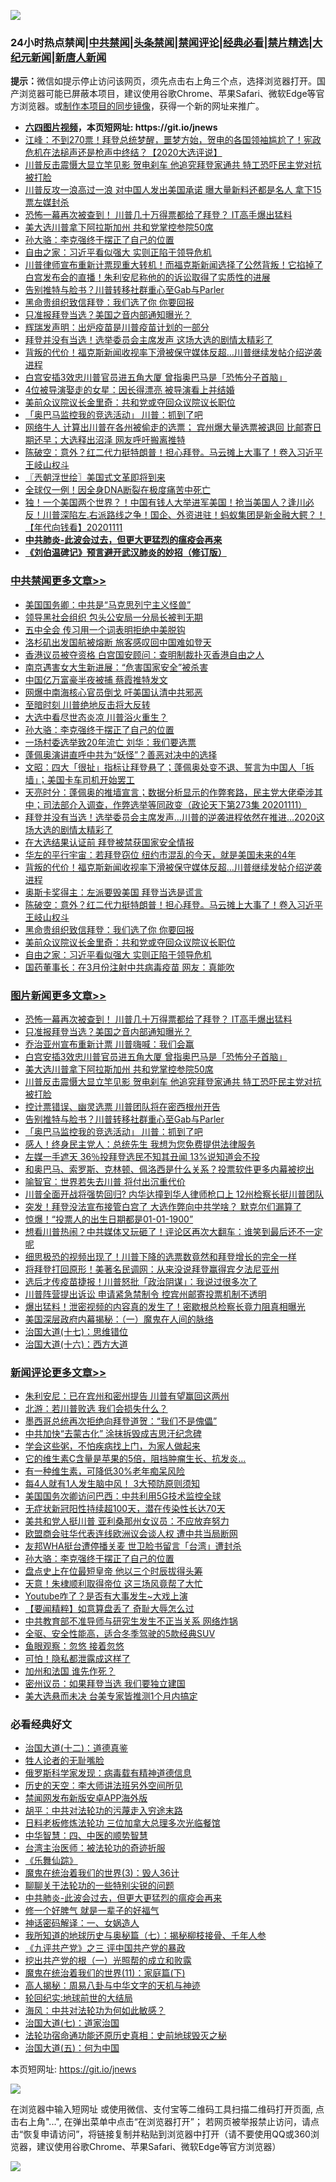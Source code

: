 ![](https://raw.githubusercontent.com/fqnews/bnews/master/64photo/fqnews-qr.jpg)

<div id="tt">
<h3>24小时热点禁闻|<a href="#%E4%B8%AD%E5%85%B1%E7%A6%81%E9%97%BB%E6%9B%B4%E5%A4%9A%E6%96%87%E7%AB%A0">中共禁闻</a>|<a href="#%E5%9B%BE%E7%89%87%E6%96%B0%E9%97%BB%E6%9B%B4%E5%A4%9A%E6%96%87%E7%AB%A0">头条禁闻</a>|<a href="#%E6%96%B0%E9%97%BB%E8%AF%84%E8%AE%BA%E6%9B%B4%E5%A4%9A%E6%96%87%E7%AB%A0">禁闻评论|<a href="#%E5%BF%85%E7%9C%8B%E7%BB%8F%E5%85%B8%E5%A5%BD%E6%96%87">经典必看|<a href="/video.md#%E7%A6%81%E7%89%87%E7%B2%BE%E9%80%89">禁片精选</a>|<a href="https://github.com/fqnews/djy/blob/master/gb/nf1351518.md#1">大纪元新闻</a>|<a href="https://github.com/fqnews/ntdtv/blob/master/gb/prog204.md#1">新唐人新闻</a></h3>
<div><b>提示：</b>微信如提示停止访问该网页，须先点击右上角三个点，选择浏览器打开。国产浏览器可能已屏蔽本项目，建议使用谷歌Chrome、苹果Safari、微软Edge等官方浏览器。或<a href="https://github.com/fqnews/bnews/blob/master/%E5%88%B6%E4%BD%9Cgit%E7%A6%81%E9%97%BB%E9%95%9C%E5%83%8F.md">制作本项目的同步镜像</a>，获得一个新的网址来推广。</div>
<ul>
<li><b><a href="http://d1.bdrive.tk/64.mp4" target="_blank">六四图片视频</a>，本页短网址: https://git.io/jnews</b></li>
<li><a href="/cbnews/20201111/1429566.md">江峰：不到270票！拜登总统梦醒，噩梦方始，贺电的各国领袖尴尬了！宪政危机在法槌声还是枪声中终结？【2020大选评说】</a></li>
<li><a href="/topimagenews/20201112/1429644.md">川普反击震慑大显立竿见影 贺电刹车 他追究拜登家通共 特工恐吓民主党对抗被打脸</a></li>
<li><a href="/cbnews/20201111/1429554.md">川普反攻一浪高过一浪 对中国人发出美国承诺 曝大量新料还都是名人 拿下15票左媒封杀</a></li>
<li><a href="/topimagenews/20201112/1429876.md">恐怖一幕再次被查到！ 川普几十万得票都给了拜登？ IT高手爆出猛料</a></li>
<li><a href="/topimagenews/20201112/1429672.md">美大选川普拿下阿拉斯加州 共和党掌控参院50席</a></li>
<li><a href="/comments/20201112/1429888.md">孙大骆：李克强终于摆正了自己的位置</a></li>
<li><a href="/cbnews/20201112/1429688.md">自由之家：习近平看似强大 实则正陷于领导危机</a></li>
<li><a href="/worldnews/usa/20201112/1429615.md">川普律师宣布重新计票现重大转机！而福克斯新闻选择了公然背叛！它掐掉了白宫发布会的直播！朱利安尼称他的的诉讼取得了实质性的进展</a></li>
<li><a href="/topimagenews/20201112/1429619.md">告别推特与脸书？川普转移社群重心至Gab与Parler</a></li>
<li><a href="/cbnews/20201112/1429671.md">黑命贵组织致信拜登：我们选了你 你要回报</a></li>
<li><a href="/topimagenews/20201112/1429825.md">只准报拜登当选？美国之音内部通知曝光？</a></li>
<li><a href="/cbnews/20201112/1429612.md">辉瑞发声明：出炉疫苗是川普疫苗计划的一部分</a></li>
<li><a href="/cnnews/20201112/1429836.md">拜登并没有当选！选举委员会主席发声 这场大选的剧情太精彩了</a></li>
<li><a href="/cbnews/20201112/1429613.md">背叛的代价！福克斯新闻收视率下滑被保守媒体反超…川普继续发帖介绍逆袭进程</a></li>
<li><a href="/topimagenews/20201112/1429686.md">白宫安插3效忠川普官员进五角大厦 曾指奥巴马是「恐怖分子首脑」</a></li>
<li><a href="/yule/20201112/1429817.md">4位被导演娶走的女星：因长得漂亮 被导演看上并结婚</a></li>
<li><a href="/cbnews/20201112/1429716.md">美前众议院议长金里奇：共和党或夺回众议院议长职位</a></li>
<li><a href="/topimagenews/20201112/1429618.md">「奥巴马监控我的竞选活动」 川普：抓到了吧</a></li>
<li><a href="/bannedvideo/20201112/1429630.md">网络牛人 计算出川普在各州被偷走的选票； 宾州爆大量选票被退回  比邮寄日期还早；大选释出沼泽 网友呼吁搬离推特</a></li>
<li><a href="/cbnews/20201112/1429741.md">陈破空：意外？红二代力挺特朗普！担心拜登。马云摊上大事了！卷入习近平王岐山权斗</a></li>
<li><a href="/ssgc/20201112/1429683.md">〖兲朝浮世绘〗美国式文革即将到来</a></li>
<li><a href="/comments/20201112/1429575.md">全球仅一例！因全身DNA断裂在极度痛苦中死亡</a></li>
<li><a href="/taiwannews/20201111/1429498.md">独！一个美国两个世界？！中国有钱人大举进军美国！抢当美国人？逢川必反！川普深陷左.右派路线之争！国企、外资进驻！蚂蚁集团是新金融大鳄？！【年代向钱看】20201111</a></li>
<li><b><a href="/comments/20200211/1275071.md" target="_blank">中共肺炎-此波会过去，但更大更猛烈的瘟疫会再来</a></b></li>
<li><b><a href="/comments/20200207/1272816.md" target="_blank">《刘伯温碑记》预言避开武汉肺炎的妙招（修订版）</a></b></li>
</ul>
</div>

<div class="catlist">
<h3><a href="/cbnews/" target="_blank">中共禁闻</a><span><a href="/cbnews/" target="_blank" rel="nofollow">更多文章>></a></span></h3>
<ul>
<li><a href="/cbnews/20201112/1429984.md" target="_blank">美国国务卿：中共是“马克思列宁主义怪兽”</a></li>
<li><a href="/cbnews/20201112/1430016.md" target="_blank">领导黑社会组织 包头公安局一分局长被判无期</a></li>
<li><a href="/cbnews/20201112/1430015.md" target="_blank">五中全会 传习用一个词表明拒绝中美脱钩</a></li>
<li><a href="/cbnews/20201112/1430014.md" target="_blank">洛杉矶出发国航被熔断 旅客感叹回中国难如登天</a></li>
<li><a href="/cbnews/20201112/1429993.md" target="_blank">香港议员被夺资格 白宫国安顾问：查明制裁扑灭香港自由之人</a></li>
<li><a href="/cbnews/20201112/1429992.md" target="_blank">南京遇害女大生新进展：“危害国家安全”被杀害</a></li>
<li><a href="/cbnews/20201112/1429991.md" target="_blank">中国亿万富豪半夜被捕 蔡霞推特发文</a></li>
<li><a href="/cbnews/20201112/1429979.md" target="_blank">网爆中南海核心官员倒戈 吁美国认清中共邪恶</a></li>
<li><a href="/cbnews/20201112/1429921.md" target="_blank">至暗时刻 川普绝地反击将大反转</a></li>
<li><a href="/cbnews/20201112/1429920.md" target="_blank">大选中看尽世态炎凉 川普浴火重生？</a></li>
<li><a href="/comments/20201112/1429888.md" target="_blank">孙大骆：李克强终于摆正了自己的位置</a></li>
<li><a href="/cbnews/20201112/1429877.md" target="_blank">一场村委选举致20年流亡 刘华：我们要选票</a></li>
<li><a href="/cbnews/20201112/1429826.md" target="_blank">蓬佩奥演讲直呼中共为“妖怪”？善恶对决中的选择</a></li>
<li><a href="/cbnews/20201112/1429804.md" target="_blank">文昭：四大「很扯」指标让拜登悬了；蓬佩奥处变不退、誓言为中国人「拆墙」；美国卡车司机开始罢工</a></li>
<li><a href="/cbnews/20201112/1429803.md" target="_blank">天亮时分：蓬佩奥的推墙宣言；数据分析显示的作弊套路，民主党大佬牵涉其中；司法部介入调查，作弊选举等同政变（政论天下第273集 20201111）</a></li>
<li><a href="/cbnews/20201112/1429614.md" target="_blank">拜登并没有当选！选举委员会主席发声…川普的逆袭进程依然在推进…2020这场大选的剧情太精彩了</a></li>
<li><a href="/cbnews/20201112/1429569.md" target="_blank">在大选结果认证前 拜登被禁获国家安全情报</a></li>
<li><a href="/cbnews/20201112/1429585.md" target="_blank">华左的平行宇宙：若拜登窃位 纽约市混乱的今天，就是美国未来的4年</a></li>
<li><a href="/cbnews/20201112/1429613.md" target="_blank">背叛的代价！福克斯新闻收视率下滑被保守媒体反超…川普继续发帖介绍逆袭进程</a></li>
<li><a href="/cbnews/20201112/1429647.md" target="_blank">奥斯卡奖得主：左派要毁美国 拜登当选是谎言</a></li>
<li><a href="/cbnews/20201112/1429741.md" target="_blank">陈破空：意外？红二代力挺特朗普！担心拜登。马云摊上大事了！卷入习近平王岐山权斗</a></li>
<li><a href="/cbnews/20201112/1429671.md" target="_blank">黑命贵组织致信拜登：我们选了你 你要回报</a></li>
<li><a href="/cbnews/20201112/1429716.md" target="_blank">美前众议院议长金里奇：共和党或夺回众议院议长职位</a></li>
<li><a href="/cbnews/20201112/1429688.md" target="_blank">自由之家：习近平看似强大 实则正陷于领导危机</a></li>
<li><a href="/cbnews/20201112/1429687.md" target="_blank">国药董事长：在3月份注射中共病毒疫苗 网友：真能吹</a></li>

</ul>
</div>
<div class="catlist">
<h3><a href="/topimagenews/" target="_blank">图片新闻</a><span><a href="/topimagenews/" target="_blank" rel="nofollow">更多文章>></a></span></h3>
<ul>
<li><a href="/topimagenews/20201112/1429876.md" target="_blank">恐怖一幕再次被查到！ 川普几十万得票都给了拜登？ IT高手爆出猛料</a></li>
<li><a href="/topimagenews/20201112/1429825.md" target="_blank">只准报拜登当选？美国之音内部通知曝光？</a></li>
<li><a href="/topimagenews/20201112/1429780.md" target="_blank">乔治亚州宣布重新计票 川普嗨喊：我们会赢</a></li>
<li><a href="/topimagenews/20201112/1429686.md" target="_blank">白宫安插3效忠川普官员进五角大厦 曾指奥巴马是「恐怖分子首脑」</a></li>
<li><a href="/topimagenews/20201112/1429672.md" target="_blank">美大选川普拿下阿拉斯加州 共和党掌控参院50席</a></li>
<li><a href="/topimagenews/20201112/1429644.md" target="_blank">川普反击震慑大显立竿见影 贺电刹车 他追究拜登家通共 特工恐吓民主党对抗被打脸</a></li>
<li><a href="/topimagenews/20201112/1429633.md" target="_blank">控计票错误、幽灵选票 川普团队将在密西根州开告</a></li>
<li><a href="/topimagenews/20201112/1429619.md" target="_blank">告别推特与脸书？川普转移社群重心至Gab与Parler</a></li>
<li><a href="/topimagenews/20201112/1429618.md" target="_blank">「奥巴马监控我的竞选活动」 川普：抓到了吧</a></li>
<li><a href="/topimagenews/20201111/1429360.md" target="_blank">感人！终身民主党人：总统先生 我想为您免费提供法律服务</a></li>
<li><a href="/topimagenews/20201111/1429359.md" target="_blank">左媒一手遮天 36％投拜登选民不知其丑闻 13%说知道会不投</a></li>
<li><a href="/topimagenews/20201111/1429226.md" target="_blank">和奥巴马、索罗斯、克林顿、佩洛西是什么关系？投票软件更多内幕被挖出</a></li>
<li><a href="/comments/20201111/1429066.md" target="_blank">喻智官：世界若失去川普 将付出沉重代价</a></li>
<li><a href="/topimagenews/20201111/1429032.md" target="_blank">川普全面开战将强势回归? 内华达撞到华人律师枪口上 12州检察长挺川普团队</a></li>
<li><a href="/topimagenews/20201110/1428985.md" target="_blank">突发！拜登没法宣布接管白宫了 大选作弊向中共学啥？ 默克尔们漏算了</a></li>
<li><a href="/topimagenews/20201110/1428739.md" target="_blank">惊爆！“投票人的出生日期都是01-01-1900”</a></li>
<li><a href="/topimagenews/20201110/1428738.md" target="_blank">想看川普热闹？中共媒体又玩砸了！评论区再次大翻车：谁笑到最后还不一定呢</a></li>
<li><a href="/topimagenews/20201110/1428737.md" target="_blank">细思极恐的视频出现了！川普下降的选票数竟然和拜登增长的完全一样</a></li>
<li><a href="/topimagenews/20201110/1428736.md" target="_blank">将拜登打回原形！美著名民调网：从来没说拜登赢得宾夕法尼亚州</a></li>
<li><a href="/topimagenews/20201110/1428735.md" target="_blank">选后才传疫苗捷报！川普怒批「政治阴谋」：我说过很多次了</a></li>
<li><a href="/topimagenews/20201110/1428733.md" target="_blank">川普阵营提出诉讼 申请紧急禁制令 控宾州邮寄投票机制不透明</a></li>
<li><a href="/topimagenews/20201110/1428731.md" target="_blank">爆出猛料！泄密视频的内容真的发生了！密歇根总检察长竟力阻真相曝光</a></li>
<li><a href="/comments/20201110/1428660.md" target="_blank">美国深层政府内幕揭秘：（一）魔鬼在人间的脉络</a></li>
<li><a href="/comments/20201110/1428674.md" target="_blank">治国大道(十七)：思维错位</a></li>
<li><a href="/comments/20201110/1428663.md" target="_blank">治国大道(十六)：西方大道</a></li>

</ul>
</div>
<div class="catlist">
<h3><a href="/comments/" target="_blank">新闻评论</a><span><a href="/comments/" target="_blank" rel="nofollow">更多文章>></a></span></h3>
<ul>
<li><a href="/comments/20201112/1430031.md" target="_blank">朱利安尼：已在宾州和密州提告 川普有望赢回这两州</a></li>
<li><a href="/comments/20201112/1430018.md" target="_blank">北游：若川普败选 我们会损失什么？</a></li>
<li><a href="/comments/20201112/1430004.md" target="_blank">墨西哥总统再次拒绝向拜登道贺：“我们不是傀儡”</a></li>
<li><a href="/comments/20201112/1429964.md" target="_blank">中共加快“去蒙古化” 涂抹拆毁成吉思汗纪念碑</a></li>
<li><a href="/comments/20201112/1429963.md" target="_blank">学会这些粥，不怕疾病找上门，为家人做起来</a></li>
<li><a href="/comments/20201112/1429962.md" target="_blank">它的维生素C含量是苹果的5倍，阻挡肿瘤生长、抗发炎&#8230;</a></li>
<li><a href="/comments/20201112/1429961.md" target="_blank">有一种维生素，可降低30%老年痴呆风险</a></li>
<li><a href="/comments/20201112/1429960.md" target="_blank">每4人就有1人发生脑中风！ 3大预防原则须知</a></li>
<li><a href="/comments/20201112/1429946.md" target="_blank">美国国务次卿访问巴西：中共利用5G技术监控全球</a></li>
<li><a href="/comments/20201112/1429945.md" target="_blank">无症状新冠阳性持续超100天，潜在传染性长达70天</a></li>
<li><a href="/comments/20201112/1429918.md" target="_blank">美共和党人挺川普 亚利桑那州女议员：不应放弃努力</a></li>
<li><a href="/comments/20201112/1429917.md" target="_blank">欧盟商会驻华代表连线欧洲议会谈人权 遭中共当局断网</a></li>
<li><a href="/comments/20201112/1429907.md" target="_blank">友邦WHA挺台遭停播关麦 世卫脸书留言「台湾」遭封杀</a></li>
<li><a href="/comments/20201112/1429888.md" target="_blank">孙大骆：李克强终于摆正了自己的位置</a></li>
<li><a href="/comments/20201112/1429874.md" target="_blank">盘点史上在位最短皇帝 他以三个时辰拔得头筹</a></li>
<li><a href="/comments/20201112/1429858.md" target="_blank">天意！朱棣顺利取得帝位 这三场风竟帮了大忙</a></li>
<li><a href="/comments/20201112/1429857.md" target="_blank">Youtube咋了？是否有大事发生~大戏上演</a></li>
<li><a href="/comments/20201112/1429853.md" target="_blank">【要闻精粹】如意算盘丢了 奇耻大辱怎么过</a></li>
<li><a href="/comments/20201112/1429841.md" target="_blank">中共教育部不准导师与研究生发生不正当关系 网络炸锅</a></li>
<li><a href="/comments/20201112/1429840.md" target="_blank">全驱、安全性能高，适合冬季驾驶的5款经典SUV</a></li>
<li><a href="/comments/20201112/1429833.md" target="_blank">鱼眼观察：忽悠 接着忽悠</a></li>
<li><a href="/comments/20201112/1429832.md" target="_blank">可怕！隐私都泄露成这样了</a></li>
<li><a href="/comments/20201112/1429831.md" target="_blank">加州和法国 谁先作死？</a></li>
<li><a href="/comments/20201112/1429830.md" target="_blank">密州议员：如果拜登当选 我们要独立建国</a></li>
<li><a href="/comments/20201112/1429819.md" target="_blank">美大选悬而未决 台美专家皆推测1个月内搞定</a></li>

</ul>
</div>

<div class="catlist">
<h3>必看经典好文</h3>
<ul>
<li><a href="/cbnews/20180318/916241.md" target="_blank">治国大道(十二)：道德真鉴</a></li>
<li><a href="/comments/20200606/783250.md" target="_blank">牲人论者的无耻嘴脸</a></li>
<li><a href="/cbnews/20200823/1384378.md" target="_blank">俄罗斯科学家发现：病毒载有精神道德信息</a></li>
<li><a href="/tculture/20121025/73064.md" target="_blank">历史的天空：李大师讲法班另外空间所见</a></li>
<li><a href="/comments/20200627/783266.md" target="_blank">禁闻网发布新版安卓APP海外版</a></li>
<li><a href="/cbnews/20200720/1363328.md" target="_blank">胡平：中共对法轮功的污蔑走入穷途末路</a></li>
<li><a href="/comments/20200531/1337359.md" target="_blank">日料老板修炼法轮功 三位加拿大总理多次光临餐馆</a></li>
<li><a href="/comments/20200605/783247.md" target="_blank">中华智慧：四、中医的顺势智慧</a></li>
<li><a href="/comments/20200801/1373219.md" target="_blank">台湾主治医师：被法轮功的奇迹折服</a></li>
<li><a href="/comments/20200527/783191.md" target="_blank">《乐舞仙踪》</a></li>
<li><a href="/topimagenews/20180521/945342.md" target="_blank">魔鬼在统治着我们的世界(3)：毁人36计</a></li>
<li><a href="/comments/20190417/1114875.md" target="_blank">聊聊关于法轮功的一些特别尖锐的问题</a></li>
<li><a href="/comments/20200211/1275071.md" target="_blank">中共肺炎-此波会过去，但更大更猛烈的瘟疫会再来</a></li>
<li><a href="/funmedia/20200713/1359909.md" target="_blank">修一个好脾气 就是一辈子的好福气</a></li>
<li><a href="/comments/20200609/1342224.md" target="_blank">神话密码解译：一、女娲造人</a></li>
<li><a href="/topimagenews/20171210/868397.md" target="_blank">我所知道的地球历史与奥秘篇（七）：揭秘柳枝接骨、千年人参</a></li>
<li><a href="/bookonline/20131116/201054.md" target="_blank">《九评共产党》之三 评中国共产党的暴政</a></li>
<li><a href="/comments/20200629/1352460.md" target="_blank">挖出共产党的根（一）光照帮的成立和败露</a></li>
<li><a href="/topimagenews/20180530/950691.md" target="_blank">魔鬼在统治着我们的世界(11)：家庭篇(下)</a></li>
<li><a href="/aomi/history/20170924/831575.md" target="_blank">高人揭秘：周易八卦与中华文字的天机与神迹</a></li>
<li><a href="/comments/20200920/582873.md" target="_blank">轮回纪实:地球前世的大结局</a></li>
<li><a href="/comments/20191218/1228234.md" target="_blank">海风：中共对法轮功为何如此敏感？</a></li>
<li><a href="/cbnews/20190424/913985.md" target="_blank">治国大道(七)：道家治国</a></li>
<li><a href="/tculture/20121025/73069.md" target="_blank">法轮功宿命通功能还原历史真相：史前地球毁灭之秘</a></li>
<li><a href="/cbnews/20180311/913065.md" target="_blank">治国大道(五)：何为中国</a></li>

</ul>
</div>

本页短网址: https://git.io/jnews

![](https://raw.githubusercontent.com/fqnews/bnews/master/64photo/fqnews-qr.jpg)

在浏览器中输入短网址 或使用微信、支付宝等二维码工具扫描二维码打开页面, 点击右上角"...", 在弹出菜单中点击“在浏览器打开”； 若网页被举报禁止访问，请点击“恢复申请访问”，将链接复制并粘贴到浏览器中打开（请不要使用QQ或360浏览器，建议使用谷歌Chrome、苹果Safari、微软Edge等官方浏览器）

![](https://raw.githubusercontent.com/fqnews/bnews/master/64photo/wx.jpg)